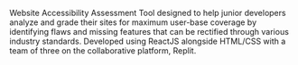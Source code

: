 Website Accessibility Assessment Tool designed to help junior developers analyze and grade their sites for maximum user-base coverage by identifying flaws and missing features that can be rectified through various industry standards. Developed using ReactJS alongside HTML/CSS with a team of three on the collaborative platform, Replit.
